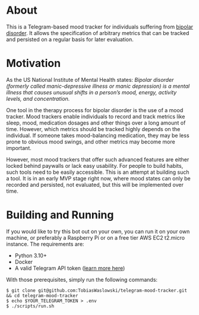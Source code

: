 # About

This is a Telegram-based mood tracker for individuals suffering from [bipolar disorder](https://www.nimh.nih.gov/health/topics/bipolar-disorder).
It allows the specification of arbitrary metrics that can be tracked and persisted on a regular basis for later evaluation.

# Motivation

As the US National Institute of Mental Health states: _Bipolar disorder (formerly called manic-depressive illness or manic depression)
is a mental illness that causes unusual shifts in a person’s mood, energy, activity levels, and concentration._

One tool in the therapy process for bipolar disorder is the use of a mood tracker. Mood trackers enable individuals
to record and track metrics like sleep, mood, medication dosages and other things over a long amount of time.
However, which metrics should be tracked highly depends on the individual. If someone takes mood-balancing medication,
they may be less prone to obvious mood swings, and other metrics may become more important.

However, most mood trackers that offer such advanced features are either locked behind paywalls or lack
easy usability. For people to build habits, such tools need to be easily accessible. This is an attempt at
building such a tool. It is in an early MVP stage right now, where mood states can only be recorded and persisted,
not evaluated, but this will be implemented over time.

# Building and Running

If you would like to try this bot out on your own, you can run it on your own machine, or preferably a
Raspberry Pi or on a free tier AWS EC2 t2.micro instance. The requirements are:

- Python 3.10+
- Docker
- A valid Telegram API token ([learn more here](https://core.telegram.org/bots/tutorial))

 With those prerequisites, simply run the following commands:

    $ git clone git@github.com:TobiasWaslowski/telegram-mood-tracker.git && cd telegram-mood-tracker
    $ echo $YOUR_TELEGRAM_TOKEN > .env
    $ ./scripts/run.sh
